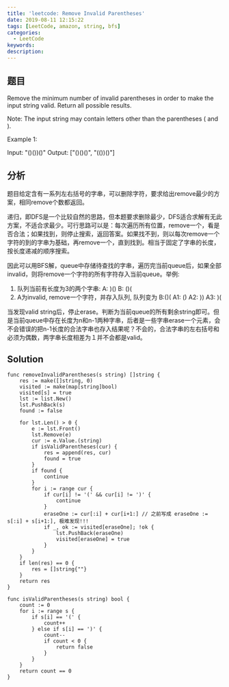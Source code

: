 ```yaml
---
title: 'leetcode: Remove Invalid Parentheses'
date: 2019-08-11 12:15:22
tags: [LeetCode, amazon, string, bfs]
categories:
  - LeetCode
keywords:
description:
---
```


## 题目

Remove the minimum number of invalid parentheses in order to make the input string valid. Return all possible results.

Note: The input string may contain letters other than the parentheses ( and ).

Example 1:

Input: "()())()"
Output: ["()()()", "(())()"]

## 分析

题目给定含有一系列左右括号的字串，可以删除字符，要求给出remove最少的方案，相同remove个数都返回。

递归，即DFS是一个比较自然的思路，但本题要求删除最少，DFS适合求解有无此方案，不适合求最少。可行思路可以是：每次遍历所有位置，remove一个，看是否合法；如果找到，则停止搜索，返回答案。如果找不到，则以每次remove一个字符的到的字串为基础，再remove一个，直到找到。相当于固定了字串的长度，按长度递减的顺序搜索。

因此可以用BFS解，queue中存储待查找的字串，遍历完当前queue后，如果全部invalid，则将remove一个字符的所有字符存入当前queue。举例: 

1.  队列当前有长度为3的两个字串: A: )() B: ()( 
2.  A为invalid, remove一个字符，并存入队列, 队列变为 B:()( A1: () A2: )) A3: )(

当发现valid string后，停止erase。判断为当前queue的所有剩余string即可。但是当前queue中存在长度为n和n-1两种字串，后者是一些字串erase一个元素，会不会错误的把n-1长度的合法字串也存入结果呢？不会的，合法字串的左右括号和必须为偶数，两字串长度相差为１并不会都是valid。

## Solution

```
func removeInvalidParentheses(s string) []string {
    res := make([]string, 0)
    visited := make(map[string]bool)
    visited[s] = true
    lst := list.New()
    lst.PushBack(s)
    found := false

    for lst.Len() > 0 {
        e := lst.Front()
        lst.Remove(e)
        cur := e.Value.(string)
        if isValidParentheses(cur) {
            res = append(res, cur)
            found = true
        }
        if found {
            continue
        }
        for i := range cur {
            if cur[i] != '(' && cur[i] != ')' {
                continue
            }
            eraseOne := cur[:i] + cur[i+1:] // 之前写成 eraseOne := s[:i] + s[i+1:], 极难发现!!!
            if _, ok := visited[eraseOne]; !ok {
                lst.PushBack(eraseOne)
                visited[eraseOne] = true
            }
        }
    }
    if len(res) == 0 {
        res = []string{""}
    }
    return res
}

func isValidParentheses(s string) bool {
    count := 0
    for i := range s {
        if s[i] == '(' {
            count++
        } else if s[i] == ')' {
            count--
            if count < 0 {
                return false
            }
        }
    }
    return count == 0
}
```

